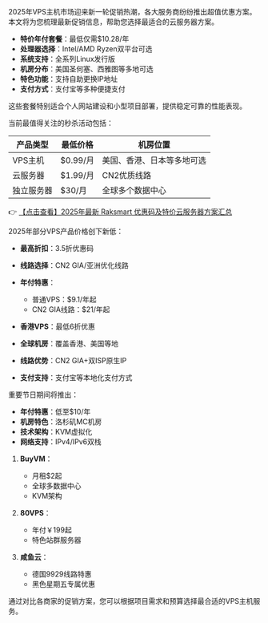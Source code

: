 
2025年VPS主机市场迎来新一轮促销热潮，各大服务商纷纷推出超值优惠方案。本文将为您梳理最新促销信息，帮助您选择最适合的云服务器方案。


- **特价年付套餐**：最低仅需$10.28/年
- **处理器选择**：Intel/AMD Ryzen双平台可选
- **系统支持**：全系列Linux发行版
- **机房分布**：美国圣何塞、西雅图等多地可选
- **特色功能**：支持自助更换IP地址
- **支付方式**：支付宝等多种便捷支付

这些套餐特别适合个人网站建设和小型项目部署，提供稳定可靠的性能表现。


当前最值得关注的秒杀活动包括：

| 产品类型       | 最低价格   | 机房位置                     |
|----------------|------------|------------------------------|
| VPS主机        | $0.99/月   | 美国、香港、日本等多地可选   |
| 云服务器       | $1.99/月   | CN2优质线路                  |
| 独立服务器     | $30/月     | 全球多个数据中心             |

👉 [【点击查看】2025年最新 Raksmart 优惠码及特价云服务器方案汇总](https://bit.ly/raksmart)


2025年部分VPS产品价格创下新低：

- **最高折扣**：3.5折优惠码
- **线路选择**：CN2 GIA/亚洲优化线路
- **年付特惠**：
  - 普通VPS：$9.1/年起
  - CN2 GIA线路：$21/年起


- **香港VPS**：最低6折优惠
- **全球机房**：覆盖香港、美国等地
- **线路优势**：CN2 GIA+双ISP原生IP
- **支付支持**：支付宝等本地化支付方式


重要节日期间将推出：

- **年付特惠**：低至$10/年
- **机房特色**：洛杉矶MC机房
- **技术架构**：KVM虚拟化
- **网络支持**：IPv4/IPv6双栈


1. **BuyVM**：
   - 月租$2起
   - 全球多数据中心
   - KVM架构

2. **80VPS**：
   - 年付￥199起
   - 特色站群服务器

3. **咸鱼云**：
   - 德国9929线路特惠
   - 黑色星期五专属优惠

通过对比各商家的促销方案，您可以根据项目需求和预算选择最合适的VPS主机服务。
